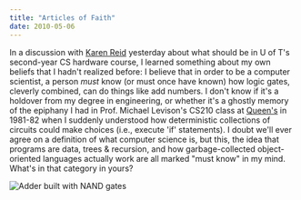 ```yaml
---
title: "Articles of Faith"
date: 2010-05-06
---
```

In a discussion with <a href="http://www.cs.utoronto.ca/~reid">Karen Reid</a> yesterday about what should be in U of T's second-year CS hardware course, I learned something about my own beliefs that I hadn't realized before: I believe that in order to be a computer scientist, a person <em>must</em> know (or must once have known) how logic gates, cleverly combined, can do things like add numbers. I don't know if it's a holdover from my degree in engineering, or whether it's a ghostly memory of the epiphany I had in Prof. Michael Levison's CS210 class at <a href="http://www.cs.queensu.ca">Queen's</a> in 1981-82 when I suddenly understood how deterministic collections of circuits could make choices (i.e., execute 'if' statements). I doubt we'll ever agree on a definition of what computer science is, but this, the idea that programs are data, trees &amp; recursion, and how garbage-collected object-oriented languages actually work are all marked "must know" in my mind. What's in that category in yours?

<img src="http://upload.wikimedia.org/wikipedia/commons/thumb/1/1d/NandFullAdder.png/300px-NandFullAdder.png" alt="Adder built with NAND gates" class="centered">
